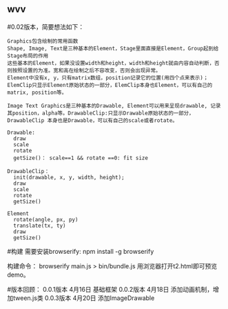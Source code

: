 ## wvv
#0.02版本，简要想法如下：
```
Graphics包含绘制的常用函数
Shape, Image, Text是三种基本的Element，Stage里面直接是Element，Group起到给Stage布局的作用
这些基本的Element，如果没设置width和height，width和height就由内容自动判断，否则按照设置的为准。宽和高在绘制之后不容改变，否则会出现异常。
Element中没有x, y，只有matrix数组，position记录它的位置(用四个点来表示)；
ElemClip只显示Element原始状态的一部分，ElemClip本身也Element，可以有自己的matrix, position等。

Image Text Graphics是三种基本的Drawable, Element可以用来呈现drawable, 记录其position，alpha等。DrawableClip:只显示Drawable原始状态的一部分，DrawableClip 本身也是Drawable，可以有自己的scale或者rotate。

Drawable:
  draw
  scale
  rotate
  getSize()： scale==1 && rotate ==0: fit size
  
DrawableClip：
  init(drawable, x, y, width, height);
  draw
  scale
  rotate
  getSize()
  
Element
  rotate(angle, px, py)
  translate(tx, ty)
  draw
  getSize()
```

#构建
需要安装browserify:
npm install -g browserify

构建命令：
browserify main.js > bin/bundle.js
用浏览器打开t2.html即可预览demo。



#版本回顾：
0.0.1版本 4月16日
  基础框架
0.0.2版本 4月18日
  添加动画机制，增加tween.js类
0.0.3版本 4月20日
  添加ImageDrawable
